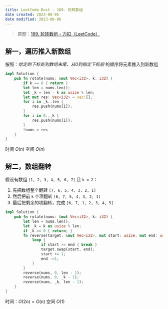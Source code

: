 ```yaml
---
title: LeetCode Rust - 189. 轮转数组
date created: 2023-08-05
date modified: 2023-08-06
---
```


> 原题：[189. 轮转数组 - 力扣（LeetCode）](https://leetcode.cn/problems/rotate-array/description/)

## 解一，遍历推入新数组

按照：_给定的下标处到数组末尾、从0到指定下标前_ 的顺序将元素推入到新数组

```rust
impl Solution {
    pub fn rotate(nums: &mut Vec<i32>, k: i32) {
        if k == 0 { return }
        let len = nums.len();
        let _k = len - k as usize % len;
        let mut res: Vec<i32> = vec![];
        for i in _k..len {
            res.push(nums[i]);
        }
        for i in 0.._k {
            res.push(nums[i]);
        }
        *nums = res
    }
}
```

时间 $O(n)$ 
空间 $O(n)$

## 解二，数组翻转

假设有数组 `[1, 2, 3, 4, 5, 6, 7]` 且 `k = 2`：

1. 先把数组整个翻转
	`[7, 6, 5, 4, 3, 2, 1]`
2. 然后把前 `k` 个项翻转
	`[6, 7, 5, 4, 3, 2, 1]`
3. 最后把剩余的项翻转，完成
	`[6, 7, 1, 2, 3, 4, 5]`

```rust
impl Solution {
    pub fn rotate(nums: &mut Vec<i32>, k: i32) {
        let len = nums.len();
        let _k = k as usize % len;
        if _k == 0 { return; }
        fn reverse(target: &mut Vec<i32>, mut start: usize, mut end: usize) {
            loop {
                if start >= end { break }
                target.swap(start, end);
                start += 1;
                end -=1;
            }
        }
        reverse(nums, 0, len - 1);
        reverse(nums, 0, _k - 1);
        reverse(nums, _k, len - 1);
    }
}
```

时间：$O(2n) = O(n)$
空间 $O(1)$